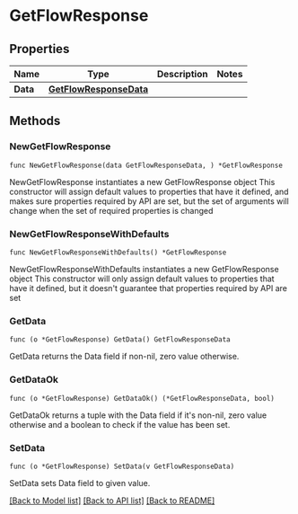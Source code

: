 # GetFlowResponse

## Properties

Name | Type | Description | Notes
------------ | ------------- | ------------- | -------------
**Data** | [**GetFlowResponseData**](GetFlowResponseData.md) |  | 

## Methods

### NewGetFlowResponse

`func NewGetFlowResponse(data GetFlowResponseData, ) *GetFlowResponse`

NewGetFlowResponse instantiates a new GetFlowResponse object
This constructor will assign default values to properties that have it defined,
and makes sure properties required by API are set, but the set of arguments
will change when the set of required properties is changed

### NewGetFlowResponseWithDefaults

`func NewGetFlowResponseWithDefaults() *GetFlowResponse`

NewGetFlowResponseWithDefaults instantiates a new GetFlowResponse object
This constructor will only assign default values to properties that have it defined,
but it doesn't guarantee that properties required by API are set

### GetData

`func (o *GetFlowResponse) GetData() GetFlowResponseData`

GetData returns the Data field if non-nil, zero value otherwise.

### GetDataOk

`func (o *GetFlowResponse) GetDataOk() (*GetFlowResponseData, bool)`

GetDataOk returns a tuple with the Data field if it's non-nil, zero value otherwise
and a boolean to check if the value has been set.

### SetData

`func (o *GetFlowResponse) SetData(v GetFlowResponseData)`

SetData sets Data field to given value.



[[Back to Model list]](../README.md#documentation-for-models) [[Back to API list]](../README.md#documentation-for-api-endpoints) [[Back to README]](../README.md)


